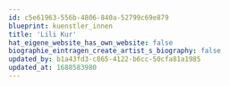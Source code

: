 ```yaml
---
id: c5e61963-556b-4806-840a-52799c69e879
blueprint: kuenstler_innen
title: 'Lili Kur'
hat_eigene_website_has_own_website: false
biographie_eintragen_create_artist_s_biography: false
updated_by: b1a43fd3-c865-4122-b6cc-50cfa81a1985
updated_at: 1688583980
---
```

